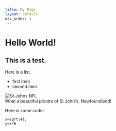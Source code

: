 ```yaml
---
title: My Page
layout: default
nav_order: 1
---
```



# Hello World!
## This is a test.
Here is a list.
- first item
- second item


![St Johns NFL](https://www.canadianaffair.com/Images/canada/newfoundland-and-labrador/st-johns/destinations/images/slider/slider/med/St%20Johns.jpg)   
What a beautiful picutre of St John's, Newfoundland!  

Here is some code: 
```
x=sqrt(4);
y=x*6
```
